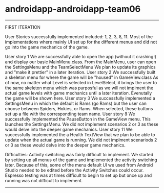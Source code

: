 # androidapp-androidapp-team06

***************
FIRST ITERATION

User Stories successfully implemented included: 1, 2, 3, 8, 11. Most of the implementations where mainly UI set up for the different menus and did not go into the game mechanics of the game.

User story 1
  We are successfully able to open the app (without it crashing!) and display our basic MainMenu.class.
  From the MainMenu, user can open the SettingsMenu and the TeamSelectMenu
  We plan to update its graphics and "make it prettier" in a later iteration.
User story 2
  We successfully built a skeleton menu for where the game will be "housed" in GameView.class
  As of now, no matter what Level is selected in LevelSelect, it brings the user to the same skeleton menu which was purposful as we will not implment the actual game levels with game mechanics until a later iteration.
  Evenutally the game will be shown here.
 User story 3
  We successfully implemented a SettingsMenu in which the default is Rams (go Rams) but the user can choose between Spiders, Hokies, or Rams.
  When selected, these buttons set up a file with the corresponding team name.
 User story 8
  We successfully implemented the PauseButton in the GameView menu. This launches the SettingsMenu.
  We did not implement scenarios 2 or 3 as these would delve into the deeper game mechanics.
 User story 11
   We successfully implemented the a Health TextView that we plan to be able to update when the actual game is running.
   We did not implment scenariods 2 or 3 as these would delve into the deeper game mechanics.
 
 Difficulties: 
  Activity switching was fairly difficult to implement. 
    We started by setting up all menus of the game and implemented the activity switching later. Because of this, some of the menu default UI we used from Android Studio needed to be edited before the Activity Switches could occur.
  Espresso testing was at times difficult to begin to set up but once up and running was not difficult to implement.
  
 ******************
